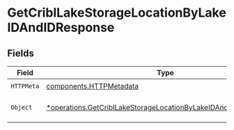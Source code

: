 # GetCriblLakeStorageLocationByLakeIDAndIDResponse


## Fields

| Field                                                                                                                                               | Type                                                                                                                                                | Required                                                                                                                                            | Description                                                                                                                                         |
| --------------------------------------------------------------------------------------------------------------------------------------------------- | --------------------------------------------------------------------------------------------------------------------------------------------------- | --------------------------------------------------------------------------------------------------------------------------------------------------- | --------------------------------------------------------------------------------------------------------------------------------------------------- |
| `HTTPMeta`                                                                                                                                          | [components.HTTPMetadata](../../models/components/httpmetadata.md)                                                                                  | :heavy_check_mark:                                                                                                                                  | N/A                                                                                                                                                 |
| `Object`                                                                                                                                            | [*operations.GetCriblLakeStorageLocationByLakeIDAndIDResponseBody](../../models/operations/getcribllakestoragelocationbylakeidandidresponsebody.md) | :heavy_minus_sign:                                                                                                                                  | a list of CriblLakeStorageLocation objects                                                                                                          |